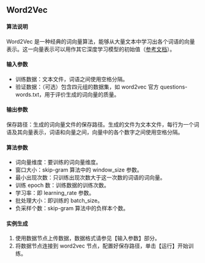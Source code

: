 ## Word2Vec

#### 算法说明

Word2Vec 是一种经典的词向量算法，能够从大量文本中学习出各个词语的向量表示。这一向量表示可以用作其它深度学习模型的初始值（[参考文档](https://papers.nips.cc/paper/5021-distributed-representations-of-words-and-phrases-and-their-compositionality.pdf)）。



#### 输入参数

- 训练数据：文本文件，词语之间使用空格分隔。
- 验证数据：（可选）包含四元组的数据集，如 word2vec 官方 questions-words.txt，用于评价生成的词向量的质量。

#### 输出参数

保存路径：生成的词向量文件的保存路径。生成的文件为文本文件，每行为一个词语及其向量表示，词语和向量之间，向量中的各个数字之间使用空格分隔。

#### 算法参数

- 词向量维度：要训练的词向量维度。
- 窗口大小：skip-gram 算法中的 window_size 参数。
- 最小出现次数：只训练出现次数大于这一次数的词语的词向量。
- 训练 epoch 数：训练数据的训练次数。
- 学习率：即 learning_rate 参数。
- 批处理大小：即训练的 batch_size。
- 负采样个数：skip-gram 算法中的负样本个数。

#### 实例生成

1. 使用数据节点上传数据，数据格式请参见【输入参数】部分。
2. 将数据节点连接到 word2vec 节点，配置好保存路径，单击【运行】开始训练。